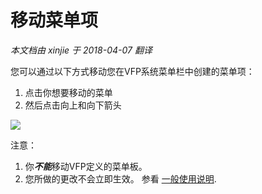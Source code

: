 移动菜单项
===
_本文档由 xinjie 于 2018-04-07 翻译_

您可以通过以下方式移动您在VFP系统菜单栏中创建的菜单项：
1. 点击你想要移动的菜单
1. 然后点击向上和向下箭头

![](Images/Thor_MoveMenuPads.png)

注意：

1. 你***不能***移动VFP定义的菜单板。
1. 您所做的更改不会立即生效。 参看 [一般使用说明](Thor_form_usage_notes.md).
